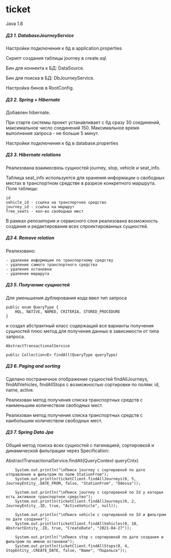 # ticket

Java 1.8

##### ДЗ 1. DatabaseJourneyService

Настройки подключения к бд в application.properties

Скрипт создания таблицы journey в create.sql.

Бин для коннекта к БД: DataSource.

Бин для поиска в БД: DbJourneyService.

Настройка бинов в RootConfig.


##### ДЗ 2. Spring + Hibernate

Добавлен hibernate. 

При старте системы проект устанавливает с бд сразу 30 соединений, максимальное число соединений 150. 
Максимальное время выполнения запроса - не больше 5 минут.

Настройки подключения к бд в database.properties

##### ДЗ 3. Hibernate relations

Реализована взаимосвязь сущностей journey, stop, vehicle и seat_info. 

Таблица seat_info используется для хранения информации о свободных местах 
в транспортном средстве в разрезе конкретного маршрута.
Поля таблицы:
~~~~
id
vehicle_id - ссылка на транспортное средство
journey_id - ссылка на маршрут
free_seats - кол-во свободных мест
~~~~

В рамках репозитория и сервисного слоя реализована возможность 
создания и редактирования всех спроектированных сущностей.

##### ДЗ 4. Remove relation

Реализовано:
    
    - удаление информации по транспортному средству
    - удаление самого транспортного средства
    - удаление остановки
    - удаление маршрута

##### ДЗ 5. Получение сущностей

Для уменьшения дублирования кода ввел тип запроса

~~~~
public enum QueryType {
    HQL, NATIVE, NAMED, CRITERIA, STORED_PROCEDURE
}
~~~~
и создал абстрактный класс содержащий все варианты получения сущностей 
плюс метод для получения данных в зависимости от типа запроса.

~~~~
AbstractTransactionalService

public Collection<E> findAll(QueryType queryType)
~~~~

##### ДЗ 6. Paging and sorting

Сделано постраничное отображение сущностей findAllJourneys, findAllVehicles, findAllStops с возможностью сортировки по полям: id, name, active.

Реализован метод получения списка транспортных средств с наименьшим количеством свободных мест.

Реализован метод получения списка транспортных средств с наибольшим количеством свободных мест.

##### ДЗ 7. Spring Data Jpa

Общий метод поиска всех сущностей с пагинацией, сортировкой и динамической фильтрации через Specification:

AbstractTransactionalService.findAll(QueryContext queryCntx)

        System.out.println("\nПоиск journey с сортировкой по дате отправления и фильтром по полю StationFrom");
        System.out.println(ticketClient.findAllJourneys(0, 5, JourneyEntity_.DATE_FROM, false, "StationFrom", "Odessa"));

        System.out.println("\nПоиск journey с сортировкой по Id у которых есть активное транспортное средство");
        System.out.println(ticketClient.findAllJourneys(0, 2, JourneyEntity_.ID, true, "ActiveVehicle", null));

        System.out.println("\nПоиск vehicle с сортировкой по Id и фильтром по дате создания");
        System.out.println(ticketClient.findAllVehicles(0, 10, AbstractEntity_.ID, true, "CreateDate", "2021-04-27"));

        System.out.println("\nПоиск stop с сортировкой по дате создания и фильтром по имени остановки");
        System.out.println(ticketClient.findAllStops(0, 4, StopEntity_.CREATE_DATE, false, "Name", "Подольск"));
